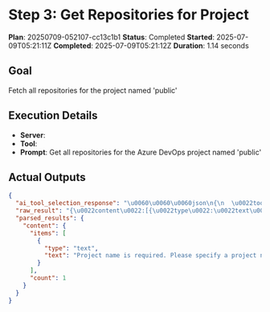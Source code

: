﻿# Step 3: Get Repositories for Project

**Plan**: 20250709-052107-cc13c1b1
**Status**: Completed
**Started**: 2025-07-09T05:21:11Z
**Completed**: 2025-07-09T05:21:12Z
**Duration**: 1.14 seconds

## Goal
Fetch all repositories for the project named 'public'

## Execution Details
- **Server**: 
- **Tool**: 
- **Prompt**: Get all repositories for the Azure DevOps project named 'public'

## Actual Outputs
```json
{
  "ai_tool_selection_response": "\u0060\u0060\u0060json\n{\n  \u0022tool\u0022: \u0022get_repositories\u0022,\n  \u0022parameters\u0022: {\n    \u0022project\u0022: \u0022public\u0022\n  }\n}\n\u0060\u0060\u0060",
  "raw_result": "{\u0022content\u0022:[{\u0022type\u0022:\u0022text\u0022,\u0022text\u0022:\u0022Project name is required. Please specify a project name.\u0022}]}",
  "parsed_results": {
    "content": {
      "items": [
        {
          "type": "text",
          "text": "Project name is required. Please specify a project name."
        }
      ],
      "count": 1
    }
  }
}
```
